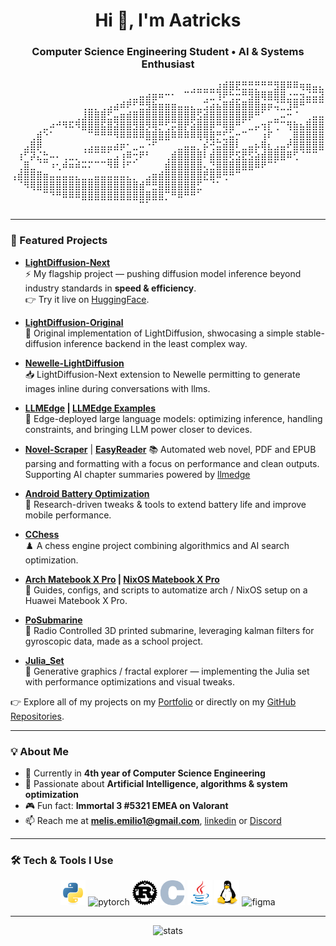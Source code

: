 <div align="center">
  <h1>Hi 👋, I'm Aatricks</h1>
  <h3>Computer Science Engineering Student • AI & Systems Enthusiast</h3>
</div>
<pre>⠀⠀⠀⠀⠀⠀⠀⠀⠀⠀⠀⠀⠀⠀⠀⠀⠀⠀⠀⠀⠀⠀⠀⠀⠀⠀⠀⠀⢀⣀⣀⣀⣰⣾⣿⣟⣛⣛⡛⠛⠛⣻⣿⠿⠿⢶⣶⣤⣄⡀⠀⠀
⠀⠀⠀⠀⠀⠀⠀⠀⠀⠀⠀⠀⠀⠀⠀⠀⠀⠀⢀⣀⣤⣴⣶⠶⠒⠂⠀⠉⠉⠉⢉⣉⢹⠟⢓⣒⠛⣻⣿⢿⣿⣿⣿⣐⣒⣲⣬⣭⣽⣿⠟⠀
⠀⠀⠀⠀⠀⠀⠀⠀⠀⠀⠀⢀⣀⡀⢀⣠⣴⠾⠟⠋⣛⣻⣷⣶⣶⣶⣤⣤⣄⣀⣩⣴⣦⣿⣿⣷⣿⣿⣿⣶⡶⢬⣉⣹⠿⠛⠉⠉⠉⠒⡄⠀
⠀⠀⠀⠀⠀⠀⠀⠀⠀⠀⢀⣸⣿⣿⣿⣋⣤⣶⣾⣿⣿⣿⣿⣿⣿⣿⣿⣿⣿⣫⣾⣿⣿⣿⣿⣿⣿⡿⠛⠁⠀⣀⠤⠒⠈⠀⢀⣤⣤⣾⠁⠀
⠀⠀⠀⠀⠀⣀⠴⠚⠻⠯⠻⣿⣿⣿⣯⣿⣽⣿⣿⣻⣿⡻⢿⡛⢋⡭⣿⡟⣵⣿⣿⡿⠛⢿⣿⠛⠁⣀⡤⢲⡏⢉⠉⢻⣷⣦⣿⣿⣿⡆⠀⠀
⠀⠀⠀⢀⣾⠑⠁⠀⠀⠀⠀⠀⠉⠛⠛⠛⠻⠿⠿⠿⠿⣿⣿⣿⣿⠿⠿⠿⠿⢿⢿⣿⡛⣋⣥⡒⠉⠀⠀⢰⠏⠀⠀⢀⣿⣿⣿⣿⣿⣿⠀⠀
⠀⠀⣠⣿⡿⠀⠀⠀⠀⠀⠀⢀⣠⣤⣤⣤⣴⡶⠂⣀⠤⠐⠋⠀⠀⠀⣀⣤⣤⡀⡮⢚⣭⣾⣿⠇⣀⣤⡦⢿⣆⣠⣤⠞⣿⣿⣿⣿⣿⣿⠁⠀
⠀⢰⠋⡽⣌⣓⠤⠄⢀⣀⡀⠈⠉⠉⠉⣁⣠⢰⠿⢒⠟⠃⠀⠀⢀⣾⣿⣿⣿⣿⠇⣾⣿⣿⢟⣫⣟⣫⣵⣾⣿⣿⣿⠿⢋⠈⠉⠉⠀⠈⠀⠀
⠀⢀⣿⣀⠈⠉⠰⢂⠾⠶⠾⠭⠍⠉⠉⠻⠿⠸⠋⠁⠀⠀⠀⠀⣾⣿⣿⣿⣿⣿⢄⣙⣿⣿⣿⣿⣿⣿⠿⠟⠉⠁⠀⠀⠀⠀⠀⠀⠀⠀⠀⠀
⢠⣾⣿⣿⣿⣶⣤⣤⣤⣤⣄⣀⣀⣤⣤⣤⣤⣤⣄⡀⠀⣠⣶⣾⣿⣿⣿⣿⣿⣿⣟⣿⠿⢛⠛⠉⠀⠀⠀⠀⠀⠀⠀⠀⠀⠀⠀⠀⠀⠀⠀⠀
⠀⠈⠻⢿⣿⣿⣿⣿⣿⣿⣿⣿⣿⣿⣿⣿⣿⣿⣿⣿⣾⠛⣛⣿⣿⣿⣿⣿⣿⣋⠀⠈⠁⠀⠀⠀⠀⠀⠀⠀⠀⠀⠀⠀⠀⠀⠀⠀⠀⠀
⠀⠀⠀⠀⠀⠉⠙⠛⠿⠿⠿⣿⣿⣿⣿⣿⣿⣿⣿⣿⣿⣿⣿⣿⡉⠛⠿⠛⠛⠁⠀⠀⠀⠀⠀⠀⠀⠀⠀⠀⠀⠀⠀⠀⠀⠀⠀⠀⠀⠀⠀⠀
⠀⠀⠀⠀⠀⠀⠀⠀⠀⠀⠀⠀⠀⠀⠀⠀⠀⠀⠀⠀⠉⠁⠀⠀⠀⠀⠀⠀⠀⠀⠀⠀⠀⠀⠀⠀⠀⠀⠀⠀⠀⠀⠀⠀⠀⠀⠀⠀⠀⠀⠀⠀
</pre>

---
### 🚀 Featured Projects  

- **[LightDiffusion-Next](https://github.com/Aatrick/LightDiffusion-Next)**  
  ⚡ My flagship project — pushing diffusion model inference beyond industry standards in **speed & efficiency**.  
  👉 Try it live on [HuggingFace](https://huggingface.co/spaces/Aatricks/LightDiffusion-Next).

- **[LightDiffusion-Original](https://github.com/Aatricks/LightDiffusion-original)**  
  🧪 Original implementation of LightDiffusion, shwocasing a simple stable-diffusion inference backend in the least complex way.

- **[Newelle-LightDiffusion](https://github.com/Aatricks/Newelle-Light-Diffusion)**  
  📥 LightDiffusion-Next extension to Newelle permitting to generate images inline during conversations with llms.

- **[LLMEdge](https://github.com/Aatricks/llmedge) | [LLMEdge Examples](https://github.com/Aatricks/llmedge-examples)**  
  🧠 Edge-deployed large language models: optimizing inference, handling constraints, and bringing LLM power closer to devices.

- **[Novel-Scraper](https://github.com/Aatricks/Novel-Scraper)** | **[EasyReader](https://github.com/Aatricks/EasyReader)**
  📚 Automated web novel, PDF and EPUB parsing and formatting with a focus on performance and clean outputs. Supporting AI chapter summaries powered by [llmedge](https://github.com/Aatricks/llmedge)

- **[Android Battery Optimization](https://github.com/Aatricks/Android-battery-optimization)**  
  🔋 Research-driven tweaks & tools to extend battery life and improve mobile performance.  

- **[CChess](https://github.com/Aatricks/CChess)**  
  ♟️ A chess engine project combining algorithmics and AI search optimization.  

- **[Arch Matebook X Pro](https://github.com/Aatricks/Arch-Matebook-X-Pro) | [NixOS Matebook X Pro](https://github.com/Aatricks/NixOS-Matebook-X-Pro)**  
  🐧 Guides, configs, and scripts to automatize arch / NixOS setup on a Huawei Matebook X Pro.

- **[PoSubmarine](https://github.com/Aatricks/PoSubmarine)**  
  🌊 Radio Controlled 3D printed submarine, leveraging kalman filters for gyroscopic data, made as a school project.

- **[Julia_Set](https://github.com/Aatricks/Julia_Set)**  
  🎨 Generative graphics / fractal explorer — implementing the Julia set with performance optimizations and visual tweaks.


👉 Explore all of my projects on my [Portfolio](https://aatricks.github.io/Portfolio/) or directly on my [GitHub Repositories](https://github.com/Aatricks?tab=repositories).

---

### 💡 About Me  

- 🌱 Currently in **4th year of Computer Science Engineering**  
- 👀 Passionate about **Artificial Intelligence, algorithms & system optimization**  
- 🎮 Fun fact: **Immortal 3 #5321 EMEA on Valorant**  
- 📫 Reach me at **melis.emilio1@gmail.com**, [linkedin](https://www.linkedin.com/in/emilio-melis-14a801338) or [Discord](https://discordapp.com/users/293781611764514816)  

---

### 🛠️ Tech & Tools I Use  

<p align="center">
  <img src="https://raw.githubusercontent.com/devicons/devicon/master/icons/python/python-original.svg" alt="python" width="40"/> 
  <img src="https://www.vectorlogo.zone/logos/pytorch/pytorch-icon.svg" alt="pytorch" width="40"/>
  <img src="https://raw.githubusercontent.com/devicons/devicon/master/icons/rust/rust-original.svg" alt="rust" width="40"/>
  <img src="https://raw.githubusercontent.com/devicons/devicon/master/icons/c/c-original.svg" alt="c" width="40"/> 
  <img src="https://raw.githubusercontent.com/devicons/devicon/master/icons/java/java-original.svg" alt="java" width="40"/> 
  <img src="https://raw.githubusercontent.com/devicons/devicon/master/icons/linux/linux-original.svg" alt="linux" width="40"/>
  <img src="https://www.vectorlogo.zone/logos/figma/figma-icon.svg" alt="figma" width="40"/>
</p>

---

<p align="center">
  <img src="https://github-readme-stats.vercel.app/api?username=aatricks&show_icons=true&theme=transparent&rank_icon=percentile" alt="stats" />
</p>
